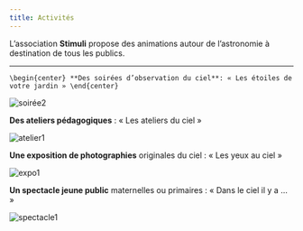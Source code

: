 ```yaml
---
title: Activités
---
```

L’association **Stimuli** propose des animations autour de l’astronomie à destination de tous les publics.

---

`\begin{center}
**Des soirées d’observation du ciel**: « Les étoiles de votre jardin »
\end{center}`

![soirée2](http://stimuliastro.org/wp-content/uploads/2020/12/soiree1-768x576.jpg)



**Des ateliers pédagogiques** : « Les ateliers du ciel » 

![atelier1](http://stimuliastro.org/wp-content/uploads/2020/12/MG_0330-768x512.jpg)



**Une exposition de photographies** originales du ciel : « Les yeux au ciel »

![expo1](http://stimuliastro.org/wp-content/uploads/2020/12/m45_rogne-768x576.jpg)



**Un spectacle jeune public** maternelles ou primaires : « Dans le ciel il y a … »  


![spectacle1](http://stimuliastro.org/wp-content/uploads/2020/12/planche8-768x543.jpg)